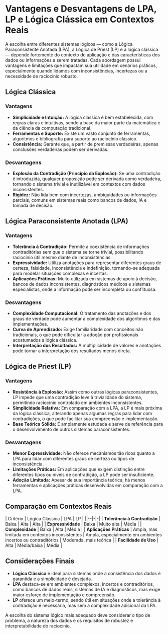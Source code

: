
# Vantagens e Desvantagens de LPA, LP e Lógica Clássica em Contextos Reais

A escolha entre diferentes sistemas lógicos — como a Lógica Paraconsistente Anotada (LPA), a Lógica de Priest (LP) e a lógica clássica — depende fortemente do contexto de aplicação e das características dos dados ou informações a serem tratadas. Cada abordagem possui vantagens e limitações que impactam sua utilidade em cenários práticos, especialmente quando lidamos com inconsistências, incertezas ou a necessidade de raciocínio robusto.

## Lógica Clássica

### Vantagens

- **Simplicidade e Intuição:** A lógica clássica é bem estabelecida, com regras claras e intuitivas, sendo a base da maior parte da matemática e da ciência da computação tradicional.
- **Ferramentas e Suporte:** Existe um vasto conjunto de ferramentas, algoritmos e bibliografia para suporte ao raciocínio clássico.
- **Consistência:** Garante que, a partir de premissas verdadeiras, apenas conclusões verdadeiras podem ser derivadas.

### Desvantagens

- **Explosão da Contradição (Princípio da Explosão):** Se uma contradição é introduzida, qualquer proposição pode ser derivada como verdadeira, tornando o sistema trivial e inutilizável em contextos com dados inconsistentes.
- **Rigidez:** Não lida bem com incertezas, ambiguidades ou informações parciais, comuns em sistemas reais como bancos de dados, IA e tomada de decisão.



## Lógica Paraconsistente Anotada (LPA)

### Vantagens

- **Tolerância à Contradição:** Permite a coexistência de informações contraditórias sem que o sistema se torne trivial, possibilitando raciocínio útil mesmo diante de inconsistências.
- **Expressividade:** Utiliza anotações para representar diferentes graus de certeza, falsidade, inconsistência e indefinição, tornando-se adequada para modelar situações complexas e incertas.
- **Aplicações Práticas:** Muito utilizada em sistemas de apoio à decisão, bancos de dados inconsistentes, diagnósticos médicos e sistemas especialistas, onde a informação pode ser incompleta ou conflituosa.

### Desvantagens

- **Complexidade Computacional:** O tratamento das anotações e dos graus de verdade pode aumentar a complexidade dos algoritmos e das implementações.
- **Curva de Aprendizado:** Exige familiaridade com conceitos não tradicionais, o que pode dificultar a adoção por profissionais acostumados à lógica clássica.
- **Interpretação dos Resultados:** A multiplicidade de valores e anotações pode tornar a interpretação dos resultados menos direta.



## Lógica de Priest (LP)

### Vantagens

- **Resistência à Explosão:** Assim como outras lógicas paraconsistentes, LP impede que uma contradição leve à trivialidade do sistema, permitindo raciocínio controlado em ambientes inconsistentes.
- **Simplicidade Relativa:** Em comparação com a LPA, a LP é mais próxima da lógica clássica, alterando apenas algumas regras para lidar com contradições, o que pode facilitar sua compreensão e implementação.
- **Base Teórica Sólida:** É amplamente estudada e serve de referência para o desenvolvimento de outros sistemas paraconsistentes.

### Desvantagens

- **Menor Expressividade:** Não oferece mecanismos tão ricos quanto a LPA para lidar com diferentes graus de certeza ou tipos de inconsistência.
- **Limitações Práticas:** Em aplicações que exigem distinção entre diferentes tipos ou níveis de contradição, a LP pode ser insuficiente.
- **Adoção Limitada:** Apesar de sua importância teórica, há menos ferramentas e aplicações práticas desenvolvidas em comparação com a LPA.



## Comparação em Contextos Reais

| Critério                  | Lógica Clássica | LPA                        | LP                         |
||--|-|-|
| **Tolerância à Contradição** | Baixa           | Alta                       | Alta                       |
| **Expressividade**        | Baixa           | Muito alta                 | Média                      |
| **Complexidade**          | Baixa           | Alta                       | Média                      |
| **Aplicações Práticas**   | Ampla, mas limitada em contextos inconsistentes | Ampla, especialmente em ambientes incertos ou contraditórios | Moderada, mais teórica     |
| **Facilidade de Uso**     | Alta            | Média/baixa                | Média                      |



## Considerações Finais

- **Lógica Clássica** é ideal para sistemas onde a consistência dos dados é garantida e a simplicidade é desejada.
- **LPA** destaca-se em ambientes complexos, incertos e contraditórios, como bancos de dados reais, sistemas de IA e diagnósticos, mas exige maior esforço de implementação e compreensão.
- **LP** oferece um meio-termo, sendo útil em situações onde a tolerância à contradição é necessária, mas sem a complexidade adicional da LPA.

A escolha do sistema lógico mais adequado deve considerar o tipo de problema, a natureza dos dados e os requisitos de robustez e interpretabilidade do raciocínio.


